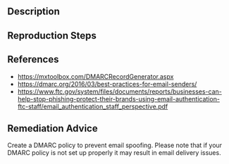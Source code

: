 ## Description


## Reproduction Steps


## References

- https://mxtoolbox.com/DMARCRecordGenerator.aspx
- https://dmarc.org/2016/03/best-practices-for-email-senders/
- https://www.ftc.gov/system/files/documents/reports/businesses-can-help-stop-phishing-protect-their-brands-using-email-authentication-ftc-staff/email_authentication_staff_perspective.pdf


## Remediation Advice

Create a DMARC policy to prevent email spoofing. Please note that if your DMARC policy is not set up properly it may result in email delivery issues.
